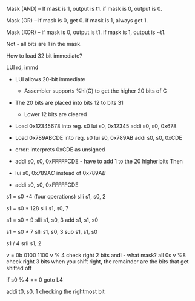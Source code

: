 Mask (AND) – If mask is 1, output is t1. if mask is 0, output is 0.

Mask (OR) – if mask is 0, get 0. if mask is 1, always get 1.

Mask (XOR) – if mask is 0, output is t1. if mask is 1, output is ~t1.

Not - all bits are 1 in the mask.

How to load 32 bit immediate?

LUI rd, immd
- LUI allows 20-bit immediate
	- Assembler supports %hi(C) to get the higher 20 bits of C
- The 20 bits are placed into bits 12 to bits 31
	- Lower 12 bits are cleared

- Load 0x12345678 into reg. s0
lui s0, 0x12345
addi s0, s0, 0x678

- Load 0x789ABCDE into reg. s0
lui s0, 0x789AB
addi s0, s0, 0xCDE
- error: interprets 0xCDE as unsigned
- addi s0, s0, 0xFFFFFCDE - have to add 1 to the 20 higher bits
Then
- lui s0, 0x789A*C* instead of 0x789A*B*
- addi s0, s0, 0xFFFFFCDE


s1 = s0 \*4 (four operations)
slli s1, s0, 2

s1 = s0 \* 128
slli s1, s0, 7

s1 = s0 \* 9
slli s1, s0, 3
add s1, s1, s0

s1 = s0 \* 7
slli s1, s0, 3
sub s1, s1, s0


s1 / 4
srli s1, 2

v = 0b 0100 1100
v % 4
check right 2 bits
andi - what mask? all 0s
v %8
check right 3 bits
when you shift right, the remainder are the bits that get shifted off

if s0 % 4 == 0 goto L4


addi t0, s0, 1
checking the rightmost bit
